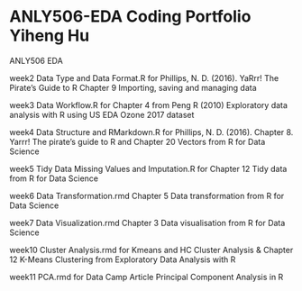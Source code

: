 # ANLY506-EDA Coding Portfolio Yiheng Hu
ANLY506 EDA 

week2 Data Type and Data Format.R for Phillips, N. D. (2016). YaRrr! The Pirate’s Guide to R Chapter 9 Importing, saving and managing data

week3 Data Workflow.R for Chapter 4 from Peng R (2010) Exploratory data analysis with R using US EDA Ozone 2017 dataset

week4 Data Structure and RMarkdown.R for Phillips, N. D. (2016). Chapter 8. Yarrr! The pirate’s guide to R and Chapter 20 Vectors from R for Data Science

week5 Tidy Data Missing Values and Imputation.R for Chapter 12 Tidy data from R for Data Science

week6 Data Transformation.rmd Chapter 5 Data transformation from R for Data Science

week7 Data Visualization.rmd Chapter 3 Data visualisation from R for Data Science

week10 Cluster Analysis.rmd for Kmeans and HC Cluster Analysis & Chapter 12 K-Means Clustering from Exploratory Data Analysis with R

week11 PCA.rmd for Data Camp Article Principal Component Analysis in R

